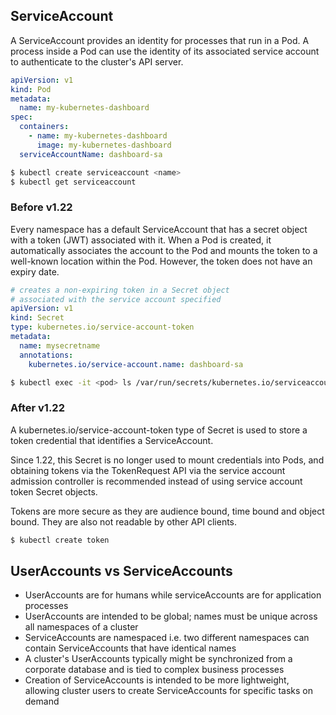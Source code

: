 ## ServiceAccount

A ServiceAccount provides an identity for processes that run in a Pod. A process inside a Pod can use the identity of its associated service account to authenticate to the cluster's API server.

```yaml
apiVersion: v1
kind: Pod
metadata:
  name: my-kubernetes-dashboard
spec:
  containers:
    - name: my-kubernetes-dashboard
      image: my-kubernetes-dashboard
  serviceAccountName: dashboard-sa
```

```bash
$ kubectl create serviceaccount <name>
$ kubectl get serviceaccount
```

### Before v1.22

Every namespace has a default ServiceAccount that has a secret object with a token (JWT) associated with it. When a Pod is created, it automatically associates the account to the Pod and mounts the token to a well-known location within the Pod. However, the token does not have an expiry date.

```yaml
# creates a non-expiring token in a Secret object
# associated with the service account specified
apiVersion: v1
kind: Secret
type: kubernetes.io/service-account-token
metadata:
  name: mysecretname
  annotations:
    kubernetes.io/service-account.name: dashboard-sa
```

```bash
$ kubectl exec -it <pod> ls /var/run/secrets/kubernetes.io/serviceaccount
```

### After v1.22

A kubernetes.io/service-account-token type of Secret is used to store a token credential that identifies a ServiceAccount.

Since 1.22, this Secret is no longer used to mount credentials into Pods, and obtaining tokens via the TokenRequest API via the service account admission controller is recommended instead of using service account token Secret objects.

Tokens are more secure as they are audience bound, time bound and object bound. They are also not readable by other API clients.

```bash
$ kubectl create token
```

## UserAccounts vs ServiceAccounts

- UserAccounts are for humans while serviceAccounts are for application processes
- UserAccounts are intended to be global; names must be unique across all namespaces of a cluster
- ServiceAccounts are namespaced i.e. two different namespaces can contain ServiceAccounts that have identical names
- A cluster's UserAccounts typically might be synchronized from a corporate database and is tied to complex business processes
- Creation of ServiceAccounts is intended to be more lightweight, allowing cluster users to create ServiceAccounts for specific tasks on demand

